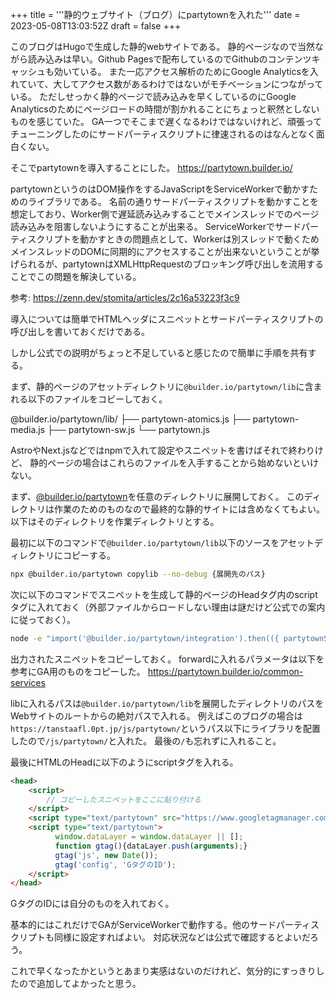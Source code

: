 +++
title = '''静的ウェブサイト（ブログ）にpartytownを入れた'''
date = 2023-05-08T13:03:52Z
draft = false
+++

このブログはHugoで生成した静的webサイトである。
静的ページなので当然ながら読み込みは早い。Github Pagesで配布しているのでGithubのコンテンツキャッシュも効いている。
また一応アクセス解析のためにGoogle Analyticsを入れていて、大してアクセス数があるわけではないがモチベーションにつながっている。
ただしせっかく静的ページで読み込みを早くしているのにGoogle Analyticsのためにページロードの時間が割かれることにちょっと釈然としないものを感じていた。
GA一つでそこまで遅くなるわけではないけれど、頑張ってチューニングしたのにサードパーティスクリプトに律速されるのはなんとなく面白くない。

そこでpartytownを導入することにした。
https://partytown.builder.io/

partytownというのはDOM操作をするJavaScriptをServiceWorkerで動かすためのライブラリである。
名前の通りサードパーティスクリプトを動かすことを想定しており、Worker側で遅延読み込みすることでメインスレッドでのページ読み込みを阻害しないようにすることが出来る。
ServiceWorkerでサードパーティスクリプトを動かすときの問題点として、Workerは別スレッドで動くためメインスレッドのDOMに同期的にアクセスすることが出来ないということが挙げられるが、partytownはXMLHttpRequestのブロッキング呼び出しを流用することでこの問題を解決している。

参考: https://zenn.dev/stomita/articles/2c16a53223f3c9

導入については簡単でHTMLヘッダにスニペットとサードパーティスクリプトの呼び出しを書いておくだけである。

しかし公式での説明がちょっと不足していると感じたので簡単に手順を共有する。

まず、静的ページのアセットディレクトリに`@builder.io/partytown/lib`に含まれる以下のファイルをコピーしておく。

@builder.io/partytown/lib/
├── partytown-atomics.js
├── partytown-media.js
├── partytown-sw.js
└── partytown.js

AstroやNext.jsなどではnpmで入れて設定やスニペットを書けばそれで終わりけど、
静的ページの場合はこれらのファイルを入手することから始めないといけない。

まず、[@builder.io/partytown](https://www.npmjs.com/package/@builder.io/partytown)を任意のディレクトリに展開しておく。
このディレクトリは作業のためのものなので最終的な静的サイトには含めなくてもよい。
以下はそのディレクトリを作業ディレクトリとする。

最初に以下のコマンドで`@builder.io/partytown/lib`以下のソースをアセットディレクトリにコピーする。

```bash
npx @builder.io/partytown copylib --no-debug {展開先のパス}
```

次に以下のコマンドでスニペットを生成して静的ページのHeadタグ内のscriptタグに入れておく（外部ファイルからロードしない理由は謎だけど公式での案内に従っておく）。

```bash
node -e "import('@builder.io/partytown/integration').then(({ partytownSnippet }) => console.log(partytownSnippet({forward:['dataLayer.push'],lib:'ライブラリのパス'})))" 
```

出力されたスニペットをコピーしておく。
forwardに入れるパラメータは以下を参考にGA用のものをコピーした。
https://partytown.builder.io/common-services

libに入れるパスは`@builder.io/partytown/lib`を展開したディレクトリのパスをWebサイトのルートからの絶対パスで入れる。
例えばこのブログの場合は`https://tanstaafl.0pt.jp/js/partytown/`というパス以下にライブラリを配置したので`/js/partytown/`と入れた。
最後の`/`も忘れずに入れること。

最後にHTMLのHeadに以下のようにscriptタグを入れる。

```html
<head>
    <script>
        // コピーしたスニペットをここに貼り付ける
    </script>
    <script type="text/partytown" src="https://www.googletagmanager.com/gtag/js?id=GタグのID"></script>
    <script type="text/partytown">
          window.dataLayer = window.dataLayer || [];
          function gtag(){dataLayer.push(arguments);}
          gtag('js', new Date());
          gtag('config', 'GタグのID');
    </script>
</head>
```
GタグのIDには自分のものを入れておく。

基本的にはこれだけでGAがServiceWorkerで動作する。他のサードパーティスクリプトも同様に設定すればよい。
対応状況などは公式で確認するとよいだろう。

これで早くなったかというとあまり実感はないのだけれど、気分的にすっきりしたので追加してよかったと思う。
